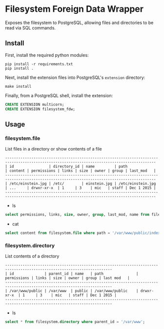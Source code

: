 Filesystem Foreign Data Wrapper
===============================
Exposes the filesystem to PostgreSQL, allowing files and directories to be read via SQL commands.

Install
-------

First, install the required python modules:

```shell
pip install -r requirements.txt
pip install .
```

Next, install the extension files into PostgreSQL's `extension` directory:
```shell
make install
```

Finally, from a PostgreSQL shell, install the extension:
```sql
CREATE EXTENSION multicorn;
CREATE EXTENSION filesystem_fdw;
```


Usage
-----

### filesystem.file

List files in a directory or show contents of a file

```
-------------------------------------------------------------------------------------------------------------------------------------------
| id                | directory_id | name         | path              | content | permissions | links | size | owner | group | last_mod   |
-------------------------------------------------------------------------------------------------------------------------------------------
| /etc/einstein.jpg | /etc/        | einstein.jpg | /etc/einstein.jpg | ...     | drwxr-xr-x  | 1     | 3    | mic   | staff | Dec 1 2015 |
-------------------------------------------------------------------------------------------------------------------------------------------
```

- ls
```sql
select permissions, links, size, owner, group, last_mod, name from filesystem.file where directory_id = '/var/www/public';
```

- cat
```sql
select content from filesystem.file where path = '/var/www/public/index.php';
```

### filesystem.directory 

List contents of a directory

```
-----------------------------------------------------------------------------------------------------------------------
| id              | parent_id | name   | path               | permissions | links | size | owner | group | last mod   |
-----------------------------------------------------------------------------------------------------------------------
| /var/www/public | /var/www  | public | /var/www/public    | drwxr-xr-x  | 1     | 3    | mic   | staff | Dec 1 2015 |
-----------------------------------------------------------------------------------------------------------------------
```

- ls
```sql
select * from filesystem.directory where parent_id = '/var/www';
```
